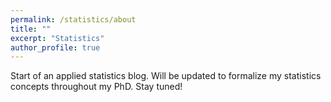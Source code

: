 ```yaml
---
permalink: /statistics/about
title: ""
excerpt: "Statistics"
author_profile: true
---
```


Start of an applied statistics blog. Will be updated to formalize my statistics concepts throughout my PhD. Stay tuned!